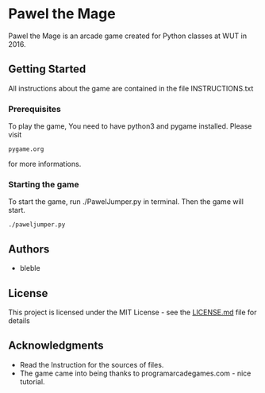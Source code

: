 # Pawel the Mage

Pawel the Mage is an arcade game created for Python classes at WUT in 2016.

## Getting Started

All instructions about the game are contained in the file INSTRUCTIONS.txt

### Prerequisites

To play the game, You need to have python3 and pygame installed. Please visit

```
pygame.org
```
for more informations.

### Starting the game

To start the game, run ./PawelJumper.py in terminal. Then the game will start.

```
./paweljumper.py
```

## Authors

* bleble

## License

This project is licensed under the MIT License - see the [LICENSE.md](LICENSE.md) file for details

## Acknowledgments

* Read the Instruction for the sources of files.
* The game came into being thanks to programarcadegames.com - nice tutorial.

